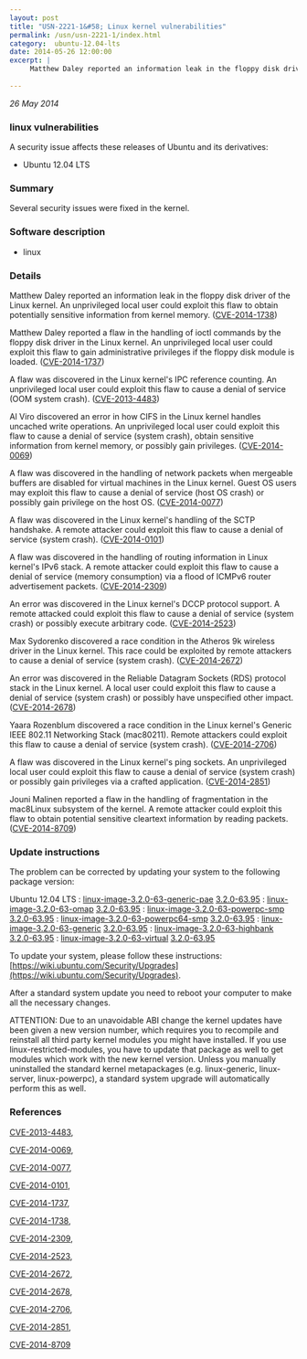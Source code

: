 ```yaml
---
layout: post
title: "USN-2221-1&#58; Linux kernel vulnerabilities"
permalink: /usn/usn-2221-1/index.html
category:  ubuntu-12.04-lts
date: 2014-05-26 12:00:00
excerpt: |
     Matthew Daley reported an information leak in the floppy disk driver of the Linux kernel. An unprivileged local user could exploit this flaw to obtain potentially sensitive information from kernel memory. ([CVE-2014-1738](http://people.ubuntu.com/~ubuntu-security/cve/CVE-2014-1738))
    
--- 
```

 
 

*26 May 2014*

### linux vulnerabilities

A security issue affects these releases of Ubuntu and its derivatives:

* Ubuntu 12.04 LTS

### Summary

Several security issues were fixed in the kernel. 

### Software description

* linux 

### Details

 Matthew Daley reported an information leak in the floppy disk driver of the Linux kernel. An unprivileged local user could exploit this flaw to obtain potentially sensitive information from kernel memory. ([CVE-2014-1738](http://people.ubuntu.com/~ubuntu-security/cve/CVE-2014-1738))

Matthew Daley reported a flaw in the handling of ioctl commands by the floppy disk driver in the Linux kernel. An unprivileged local user could exploit this flaw to gain administrative privileges if the floppy disk module is loaded. ([CVE-2014-1737](http://people.ubuntu.com/~ubuntu-security/cve/CVE-2014-1737))

A flaw was discovered in the Linux kernel&#39;s IPC reference counting. An unprivileged local user could exploit this flaw to cause a denial of service (OOM system crash). ([CVE-2013-4483](http://people.ubuntu.com/~ubuntu-security/cve/CVE-2013-4483))

Al Viro discovered an error in how CIFS in the Linux kernel handles uncached write operations. An unprivileged local user could exploit this flaw to cause a denial of service (system crash), obtain sensitive information from kernel memory, or possibly gain privileges. ([CVE-2014-0069](http://people.ubuntu.com/~ubuntu-security/cve/CVE-2014-0069))

A flaw was discovered in the handling of network packets when mergeable buffers are disabled for virtual machines in the Linux kernel. Guest OS users may exploit this flaw to cause a denial of service (host OS crash) or possibly gain privilege on the host OS. ([CVE-2014-0077](http://people.ubuntu.com/~ubuntu-security/cve/CVE-2014-0077))

A flaw was discovered in the Linux kernel&#39;s handling of the SCTP handshake. A remote attacker could exploit this flaw to cause a denial of service (system crash). ([CVE-2014-0101](http://people.ubuntu.com/~ubuntu-security/cve/CVE-2014-0101))

A flaw was discovered in the handling of routing information in Linux kernel&#39;s IPv6 stack. A remote attacker could exploit this flaw to cause a denial of service (memory consumption) via a flood of ICMPv6 router advertisement packets. ([CVE-2014-2309](http://people.ubuntu.com/~ubuntu-security/cve/CVE-2014-2309))

An error was discovered in the Linux kernel&#39;s DCCP protocol support. A remote attacked could exploit this flaw to cause a denial of service (system crash) or possibly execute arbitrary code. ([CVE-2014-2523](http://people.ubuntu.com/~ubuntu-security/cve/CVE-2014-2523))

Max Sydorenko discovered a race condition in the Atheros 9k wireless driver in the Linux kernel. This race could be exploited by remote attackers to cause a denial of service (system crash). ([CVE-2014-2672](http://people.ubuntu.com/~ubuntu-security/cve/CVE-2014-2672))

An error was discovered in the Reliable Datagram Sockets (RDS) protocol stack in the Linux kernel. A local user could exploit this flaw to cause a denial of service (system crash) or possibly have unspecified other impact. ([CVE-2014-2678](http://people.ubuntu.com/~ubuntu-security/cve/CVE-2014-2678))

Yaara Rozenblum discovered a race condition in the Linux kernel&#39;s Generic IEEE 802.11 Networking Stack (mac80211). Remote attackers could exploit this flaw to cause a denial of service (system crash). ([CVE-2014-2706](http://people.ubuntu.com/~ubuntu-security/cve/CVE-2014-2706))

A flaw was discovered in the Linux kernel&#39;s ping sockets. An unprivileged local user could exploit this flaw to cause a denial of service (system crash) or possibly gain privileges via a crafted application. ([CVE-2014-2851](http://people.ubuntu.com/~ubuntu-security/cve/CVE-2014-2851))

Jouni Malinen reported a flaw in the handling of fragmentation in the mac8Linux subsystem of the kernel. A remote attacker could exploit this flaw to obtain potential sensitive cleartext information by reading packets. ([CVE-2014-8709](http://people.ubuntu.com/~ubuntu-security/cve/CVE-2014-8709)) 

### Update instructions

The problem can be corrected by updating your system to the following package version:

Ubuntu 12.04 LTS
 : [linux-image-3.2.0-63-generic-pae](https://launchpad.net/ubuntu/+source/linux) <span> [3.2.0-63.95](https://launchpad.net/ubuntu/+source/linux/3.2.0-63.95) </span> 
 : [linux-image-3.2.0-63-omap](https://launchpad.net/ubuntu/+source/linux) <span> [3.2.0-63.95](https://launchpad.net/ubuntu/+source/linux/3.2.0-63.95) </span> 
 : [linux-image-3.2.0-63-powerpc-smp](https://launchpad.net/ubuntu/+source/linux) <span> [3.2.0-63.95](https://launchpad.net/ubuntu/+source/linux/3.2.0-63.95) </span> 
 : [linux-image-3.2.0-63-powerpc64-smp](https://launchpad.net/ubuntu/+source/linux) <span> [3.2.0-63.95](https://launchpad.net/ubuntu/+source/linux/3.2.0-63.95) </span> 
 : [linux-image-3.2.0-63-generic](https://launchpad.net/ubuntu/+source/linux) <span> [3.2.0-63.95](https://launchpad.net/ubuntu/+source/linux/3.2.0-63.95) </span> 
 : [linux-image-3.2.0-63-highbank](https://launchpad.net/ubuntu/+source/linux) <span> [3.2.0-63.95](https://launchpad.net/ubuntu/+source/linux/3.2.0-63.95) </span> 
 : [linux-image-3.2.0-63-virtual](https://launchpad.net/ubuntu/+source/linux) <span> [3.2.0-63.95](https://launchpad.net/ubuntu/+source/linux/3.2.0-63.95) </span> 

To update your system, please follow these instructions: [https://wiki.ubuntu.com/Security/Upgrades](https://wiki.ubuntu.com/Security/Upgrades).

After a standard system update you need to reboot your computer to make all the necessary changes.

ATTENTION: Due to an unavoidable ABI change the kernel updates have been given a new version number, which requires you to recompile and reinstall all third party kernel modules you might have installed. If you use linux-restricted-modules, you have to update that package as well to get modules which work with the new kernel version. Unless you manually uninstalled the standard kernel metapackages (e.g. linux-generic, linux-server, linux-powerpc), a standard system upgrade will automatically perform this as well. 

### References

 
 [CVE-2013-4483](http://people.ubuntu.com/~ubuntu-security/cve/CVE-2013-4483), 

 [CVE-2014-0069](http://people.ubuntu.com/~ubuntu-security/cve/CVE-2014-0069), 

 [CVE-2014-0077](http://people.ubuntu.com/~ubuntu-security/cve/CVE-2014-0077), 

 [CVE-2014-0101](http://people.ubuntu.com/~ubuntu-security/cve/CVE-2014-0101), 

 [CVE-2014-1737](http://people.ubuntu.com/~ubuntu-security/cve/CVE-2014-1737), 

 [CVE-2014-1738](http://people.ubuntu.com/~ubuntu-security/cve/CVE-2014-1738), 

 [CVE-2014-2309](http://people.ubuntu.com/~ubuntu-security/cve/CVE-2014-2309), 

 [CVE-2014-2523](http://people.ubuntu.com/~ubuntu-security/cve/CVE-2014-2523), 

 [CVE-2014-2672](http://people.ubuntu.com/~ubuntu-security/cve/CVE-2014-2672), 

 [CVE-2014-2678](http://people.ubuntu.com/~ubuntu-security/cve/CVE-2014-2678), 

 [CVE-2014-2706](http://people.ubuntu.com/~ubuntu-security/cve/CVE-2014-2706), 

 [CVE-2014-2851](http://people.ubuntu.com/~ubuntu-security/cve/CVE-2014-2851), 

 [CVE-2014-8709](http://people.ubuntu.com/~ubuntu-security/cve/CVE-2014-8709)
 

